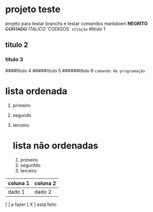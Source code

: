 # projeto teste 
 projeto para testar branchs e testar comandos markdown 
 **NEGRITO**
~~CORTADO~~
 *ITALICO*
 ´CODIGOS´
`` xitação ``
#titulo 1 
## titulo 2
### titulo 3 
####titulo 4 
#####titulo 5 
######titulo 6 
``` comando de programação  ```
# lista ordenada 
1. primeiro
2. segundo
3. terceiro

   # lista não ordenadas
   1. primeiro
   2. segunfdo
   3. terceiro

 | coluna 1     | coluna 2 
 | ------------ | -----------
 | dado 1       | dado 2

 [ ] a fazer 
 [ X ] está feito 

 
